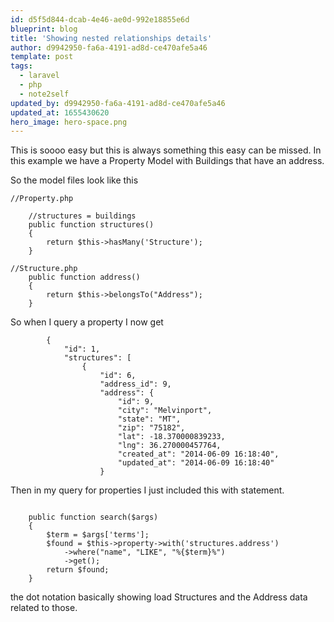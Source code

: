 ```yaml
---
id: d5f5d844-dcab-4e46-ae0d-992e18855e6d
blueprint: blog
title: 'Showing nested relationships details'
author: d9942950-fa6a-4191-ad8d-ce470afe5a46
template: post
tags:
  - laravel
  - php
  - note2self
updated_by: d9942950-fa6a-4191-ad8d-ce470afe5a46
updated_at: 1655430620
hero_image: hero-space.png
---
```

This is soooo easy but this is always something this easy can be missed. 
In this example we have a Property Model with Buildings that have an address.

So the model files look like this

~~~
//Property.php
    
    //structures = buildings
    public function structures()
    {
        return $this->hasMany('Structure');
    }
~~~

~~~
//Structure.php
    public function address()
    {
        return $this->belongsTo("Address");
    }
~~~

So when I query a property I now get

~~~
        {
            "id": 1,
            "structures": [
                {
                    "id": 6,
                    "address_id": 9,
                    "address": {
                        "id": 9,
                        "city": "Melvinport",
                        "state": "MT",
                        "zip": "75182",
                        "lat": -18.370000839233,
                        "lng": 36.270000457764,
                        "created_at": "2014-06-09 16:18:40",
                        "updated_at": "2014-06-09 16:18:40"
                    }

~~~

Then in my query for properties I just included this with statement.

~~~

    public function search($args)
    {
        $term = $args['terms'];
        $found = $this->property->with('structures.address')
            ->where("name", "LIKE", "%{$term}%")
            ->get();
        return $found;
    }
~~~

the dot notation basically showing load Structures and the Address data related to those.